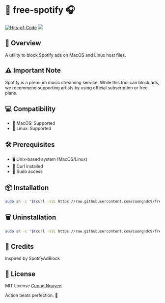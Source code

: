 # 🎵 free-spotify 🎧

[![Hits-of-Code](https://hitsofcode.com/github/cuongndc9/free-spotify)](https://hitsofcode.com/view/github/cuongndc9/free-spotify)
[![](https://img.shields.io/github/license/cuongndc9/free-spotify.svg)](https://github.com/cuongndc9/free-spotify/blob/master/LICENSE)

## 🌟 Overview

A utility to block Spotify ads on MacOS and Linux host files.

## ⚠️ Important Note

Spotify is a premium music streaming service. While this tool can block ads, we recommend supporting artists by using official subscription or free plans.

## 💻 Compatibility

- 🍎 MacOS: Supported
- 🐧 Linux: Supported

## 🛠️ Prerequisites

- 🖥️ Unix-based system (MacOS/Linux)
- 🔗 Curl installed
- 🔐 Sudo access

## 📦 Installation

```sh
sudo sh -c "$(curl -sSL https://raw.githubusercontent.com/cuongndc9/free-spotify/master/install.sh)"
```

## 🗑️ Uninstallation

```sh
sudo sh -c "$(curl -sSL https://raw.githubusercontent.com/cuongndc9/free-spotify/master/uninstall.sh)"
```

## 🙌 Credits

Inspired by SpotifyAdBlock

## 📄 License

MIT License [Cuong Nguyen](https://www.linkedin.com/in/cuong9)


<!-- INSPIRATIONAL_QUOTE_START -->
Action beats perfection.
🦖
<!-- INSPIRATIONAL_QUOTE_END -->
